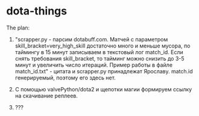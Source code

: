 # dota-things

The plan:
1) "scrapper.py - парсим dotabuff.com. Матчей с параметром skill_bracket=very_high_skill достаточно много и меньше мусора, по таймингу в 15 минут записываем в текстовый лог match_id. Если снять требования skill_bracket, то тайминг можно снизить до 3-5 минут и увеличить число итераций.  Пример работы в файле match_id.txt" - цитата и scrapper.py принадлежат Ярославу. match.id генерируемый, поэтому его здесь нет.

2) С помощью valvePython/dota2 и щепотки магии формируем ссылку на скачивание реплеев. 

3) ???
